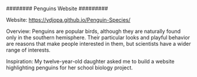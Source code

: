 ######## Penguins Website #########
 
Website: https://ydjopa.github.io/Penguin-Species/

Overview:
Penguins are popular birds, although they are naturally found only in the southern hemisphere. Their particular looks and playful behavior are reasons that make people interested in them, but scientists have a wider range of interests. 

Inspiration:
My twelve-year-old daughter asked me to build a website highlighting penguins for her school biology project. 